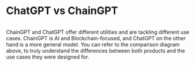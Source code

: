# ChatGPT vs ChainGPT

<figure><img src="../.gitbook/assets/Screenshot 2023-04-01 at 17.20.15.png" alt=""><figcaption></figcaption></figure>

ChainGPT and ChatGPT offer different utilities and are tackling different use cases. ChainGPT is AI and Blockchain-focused, and ChatGPT on the other hand is a more general model. You can refer to the comparison diagram above, to truly understand the differences between both products and the use cases they were designed for.&#x20;
